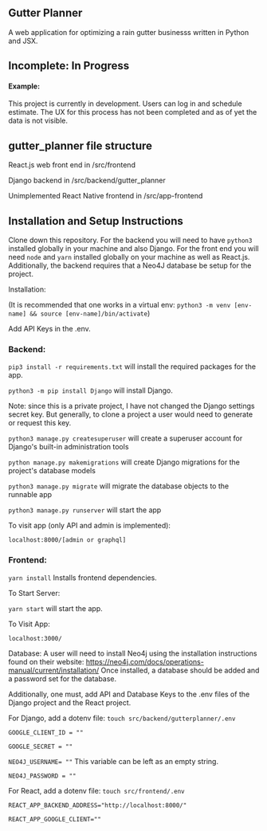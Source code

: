 

## Gutter Planner
A web application for optimizing a rain gutter businesss written in Python and JSX. 

## Incomplete: In Progress

#### Example:

This project is currently in development. Users can log in and schedule estimate. The 
UX for this process has not been completed and as of yet the data is not visible. 

## gutter_planner file structure

React.js web front end in /src/frontend

Django backend in /src/backend/gutter_planner

Unimplemented React Native frontend in /src/app-frontend

## Installation and Setup Instructions

Clone down this repository. For the backend you will need to have `python3` installed globally in your machine
and also Django. For the front end you will need `node` and `yarn` installed globally on your machine as well as
React.js. Additionally, the backend requires that a Neo4J database be setup for the project.

Installation:

(It is recommended that one works in a virtual env: `python3 -m venv [env-name] && source [env-name]/bin/activate`)

Add API Keys in the .env. 

### Backend:
`pip3 install -r requirements.txt` will install the required packages for the app. 

`python3 -m pip install Django` will install Django. 

Note: since this is a private project, I have not changed the Django settings secret key. But generally, to clone a project
a user would need to generate or request this key. 

`python3 manage.py createsuperuser` will create a superuser account for Django's built-in administration tools

`python manage.py makemigrations` will create Django migrations for the project's database models

`python3 manage.py migrate` will migrate the database objects to the runnable app

`python3 manage.py runserver` will start the app

To visit app (only API and admin is implemented):

`localhost:8000/[admin or graphql]`


### Frontend:

`yarn install`  Installs frontend dependencies.


To Start Server:

`yarn start`  will start the app.

To Visit App:

`localhost:3000/`  

Database: A user will need to install Neo4j using the installation instructions found on their website: https://neo4j.com/docs/operations-manual/current/installation/ 
Once installed, a database should be added and a password set for the database. 

Additionally, one must, add API and Database Keys to the .env files of the Django project and the React project. 

For Django, add a dotenv file: `touch src/backend/gutterplanner/.env` 

`GOOGLE_CLIENT_ID = ""`

`GOOGLE_SECRET = ""`

`NEO4J_USERNAME= ""` This variable can be left as an empty string. 

`NEO4J_PASSWORD = ""`

For React, add a dotenv file: `touch src/frontend/.env` 

`REACT_APP_BACKEND_ADDRESS="http://localhost:8000/"`

`REACT_APP_GOOGLE_CLIENT=""`
